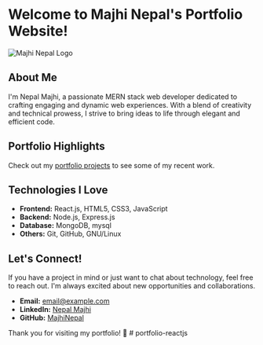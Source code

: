 # Welcome to Majhi Nepal's Portfolio Website!

![Majhi Nepal Logo](https://avatars.githubusercontent.com/u/88680286?s=96&v=4)

## About Me

I'm Nepal Majhi, a passionate MERN stack web developer dedicated to crafting engaging and dynamic web experiences. With a blend of creativity and technical prowess, I strive to bring ideas to life through elegant and efficient code.

## Portfolio Highlights

Check out my [portfolio projects](portfolio_projects_link) to see some of my recent work.

## Technologies I Love

- **Frontend:** React.js, HTML5, CSS3, JavaScript
- **Backend:** Node.js, Express.js
- **Database:** MongoDB, mysql
- **Others:** Git, GitHub, GNU/Linux

## Let's Connect!

If you have a project in mind or just want to chat about technology, feel free to reach out. I'm always excited about new opportunities and collaborations.

- **Email:** [email@example.com](mailto:majhinpl@gmail.com)
- **LinkedIn:** [Nepal Majhi](https://www.linkedin.com/in/majhinpl/)
- **GitHub:** [MajhiNepal](https://github.com/majhinpl)

Thank you for visiting my portfolio! 🚀
#   p o r t f o l i o - r e a c t j s  
 